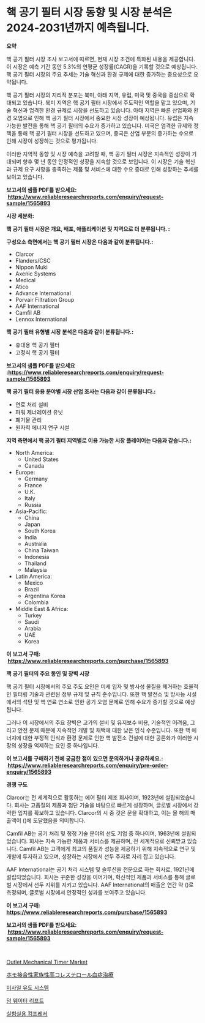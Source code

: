 <p><h1>핵 공기 필터 시장 동향 및 시장 분석은 2024-2031년까지 예측됩니다.</h1></p><p><strong>요약</strong></p>
<p><p>핵 공기 필터 시장 조사 보고서에 따르면, 현재 시장 조건에 특화된 내용을 제공합니다. 이 시장은 예측 기간 동안 5.3%의 연평균 성장률(CAGR)을 기록할 것으로 예상됩니다. 핵 공기 필터 시장의 주요 추세는 기술 혁신과 환경 규제에 대한 증가하는 중요성으로 요약됩니다.</p><p>핵 공기 필터 시장의 지리적 분포는 북미, 아태 지역, 유럽, 미국 및 중국을 중심으로 확대되고 있습니다. 북미 지역은 핵 공기 필터 시장에서 주도적인 역할을 맡고 있으며, 기술 혁신과 엄격한 환경 규제로 시장을 선도하고 있습니다. 아태 지역은 빠른 산업화와 환경 오염으로 인해 핵 공기 필터 시장에서 중요한 시장 성장이 예상됩니다. 유럽은 지속 가능한 발전을 통해 핵 공기 필터의 수요가 증가하고 있습니다. 미국은 엄격한 규제와 정책을 통해 핵 공기 필터 시장을 선도하고 있으며, 중국은 산업 부문의 증가하는 수요로 인해 시장이 성장하는 것으로 평가됩니다.</p><p>이러한 지역적 동향 및 시장 예측을 고려할 때, 핵 공기 필터 시장은 지속적인 성장이 기대되며 향후 몇 년 동안 안정적인 성장을 지속할 것으로 보입니다. 이 시장은 기술 혁신과 규제 요구 사항을 충족하는 제품 및 서비스에 대한 수요 증대로 인해 성장하는 추세를 보이고 있습니다.</p></p>
<p><strong>보고서의 샘플 PDF를 받으세요: &nbsp;<a href="https://www.reliableresearchreports.com/enquiry/request-sample/1565893">https://www.reliableresearchreports.com/enquiry/request-sample/1565893</a></strong></p>
<p><strong>시장 세분화:</strong></p>
<p><strong> 핵 공기 필터 시장은 개요, 배포, 애플리케이션 및 지역으로 더 분류됩니다. :</strong></p>
<p><strong>구성요소 측면에서는 핵 공기 필터 시장은 다음과 같이 분류됩니다.:</strong></p>
<p><ul><li>Clarcor</li><li>Flanders/CSC</li><li>Nippon Muki</li><li>Axenic Systems</li><li>Medical</li><li>Atico</li><li>Advance International</li><li>Porvair Filtration Group</li><li>AAF International</li><li>Camfil AB</li><li>Lennox International</li></ul></p>
<p><strong> 핵 공기 필터 유형별 시장 분석은 다음과 같이 분류됩니다.:</strong></p>
<p><ul><li>휴대용 핵 공기 필터</li><li>고정식 핵 공기 필터</li></ul></p>
<p><strong>보고서의 샘플 PDF를 받으세요 :<a href="https://www.reliableresearchreports.com/enquiry/request-sample/1565893">https://www.reliableresearchreports.com/enquiry/request-sample/1565893</a></strong></p>
<p><strong> 핵 공기 필터 응용 분야별 시장 산업 조사는 다음과 같이 분류됩니다.:</strong></p>
<p><ul><li>연료 처리 설비</li><li>파워 제너레이션 유닛</li><li>폐기물 관리</li><li>원자력 에너지 연구 시설</li></ul></p>
<p><strong>지역 측면에서 핵 공기 필터 지역별로 이용 가능한 시장 플레이어는 다음과 같습니다.:</strong></p>
<p><ul>
    <li>
        North America:
        <ul>
            <li>United States</li>
            <li>Canada</li>
        </ul>
    </li>
    <li>
        Europe:
        <ul>
            <li>Germany</li>
            <li>France</li>
            <li>U.K.</li>
            <li>Italy</li>
            <li>Russia</li>
        </ul>
    </li>
    <li>
        Asia-Pacific:
        <ul>
            <li>China</li>
            <li>Japan</li>
            <li>South Korea</li>
            <li>India</li>
            <li>Australia</li>
            <li>China Taiwan</li>
            <li>Indonesia</li>
            <li>Thailand</li>
            <li>Malaysia</li>
        </ul>
    </li>
    <li>
        Latin America:
        <ul>
            <li>Mexico</li>
            <li>Brazil</li>
            <li>Argentina Korea</li>
            <li>Colombia</li>
        </ul>
    </li>
    <li>
        Middle East & Africa:
        <ul>
            <li>Turkey</li>
            <li>Saudi</li>
            <li>Arabia</li>
            <li>UAE</li>
            <li>Korea</li>
        </ul>
    </li>
    </ul></p>
<p><strong>이 보고서 구매: &nbsp;<a href="https://www.reliableresearchreports.com/purchase/1565893">https://www.reliableresearchreports.com/purchase/1565893</a></strong></p>
<p><strong>핵 공기 필터의 주요 동인 및 장벽 시장</strong></p>
<p><p>핵 공기 필터 시장에서의 주요 주도 요인은 미세 입자 및 방사성 물질을 제거하는 효율적인 필터링 기술과 관련된 정부 규제 및 규칙 준수입니다. 또한 핵 발전소 및 방사능 시설에서의 석탄 및 핵 연료 연소로 인한 공기 오염 문제로 인해 수요가 증가할 것으로 예상됩니다.</p><p>그러나 이 시장에서의 주요 장벽은 고가의 설비 및 유지보수 비용, 기술적인 어려움, 그리고 안전 문제 때문에 지속적인 개발 및 채택에 대한 낮은 인식 수준입니다. 또한 핵 에너지에 대한 부정적 인식과 환경 문제로 인한 핵 발전소 건설에 대한 공론화가 이러한 시장의 성장을 억제하는 요인 중 하나입니다.</p></p>
<p><strong>이 보고서를 구매하기 전에 궁금한 점이 있으면 문의하거나 공유하세요.: &nbsp;<a href="https://www.reliableresearchreports.com/enquiry/pre-order-enquiry/1565893">https://www.reliableresearchreports.com/enquiry/pre-order-enquiry/1565893</a></strong></p>
<p><strong>경쟁 구도</strong></p>
<p><p>Clarcor는 전 세계적으로 활동하는 에어 필터 제조 회사이며, 1923년에 설립되었습니다. 회사는 고품질의 제품과 첨단 기술을 바탕으로 빠르게 성장하며, 글로벌 시장에서 강력한 입지를 확보하고 있습니다. Clarcor의 시 중 것은 문을 확대하고, 이는 올 해의 매출액이 ()에 도달했음을 의미합니다.</p><p>Camfil AB는 공기 처리 및 청정 기술 분야의 선도 기업 중 하나이며, 1963년에 설립되었습니다. 회사는 지속 가능한 제품과 서비스를 제공하며, 전 세계적으로 신뢰받고 있습니다. Camfil AB는 고객에게 최고의 품질과 성능을 제공하기 위해 지속적으로 연구 및 개발에 투자하고 있으며, 성장하는 시장에서 선두 주자로 자리 잡고 있습니다.</p><p>AAF International는 공기 처리 시스템 및 솔루션을 전문으로 하는 회사로, 1921년에 설립되었습니다. 회사는 꾸준한 성장을 이어가며, 혁신적인 제품과 서비스를 통해 글로벌 시장에서 선두 지위를 지키고 있습니다. AAF International의 매출은 연간 약 ()로 측정되며, 글로벌 시장에서 안정적인 성과를 보여주고 있습니다.</p></p>
<p><strong>이 보고서 구매: &nbsp; <a href="https://www.reliableresearchreports.com/purchase/1565893">https://www.reliableresearchreports.com/purchase/1565893</a></strong></p>
<p><strong>보고서의 샘플 PDF를 받으세요: &nbsp;<a href="https://www.reliableresearchreports.com/enquiry/request-sample/1565893">https://www.reliableresearchreports.com/enquiry/request-sample/1565893</a></strong><strong></strong></p>
<p>&nbsp;</p>
<p><p><a href="https://github.com/castoriffic/Market-Research-Report-List-3/blob/main/outlet-mechanical-timer-market.md">Outlet Mechanical Timer Market</a></p><p><a href="https://github.com/jkjreqjscoxx7/Market-Research-Report-List-1/blob/main/39089096239.md">ホモ接合性家族性高コレステロール血症治療</a></p><p><a href="https://github.com/nuekbpymrrz5/Market-Research-Report-List-1/blob/main/72503115623.md">미사일 유도 시스템</a></p><p><a href="https://github.com/BrettWeberrt8767765/Market-Research-Report-List-1/blob/main/30259475624.md">덤 웨이터 리프트</a></p><p><a href="https://medium.com/@marcpascual04/%EC%8B%A4%ED%97%98%EC%8B%A4-%EC%95%95%EC%B6%95%EA%B8%B0-%EC%8B%9C%EC%9E%A5-%EC%A2%85%EB%A5%98-%EC%9D%91%EC%9A%A9-%EB%B0%8F-%EC%A7%80%EB%A6%AC%EC%A0%81-%EA%B2%A9%EC%B0%A8%EC%97%90-%EB%8C%80%ED%95%9C-%ED%8F%AC%EA%B4%84%EC%A0%81-%ED%8F%89%EA%B0%80-6cbc4c45fe2b">실험실용 컴프레서</a></p></p>